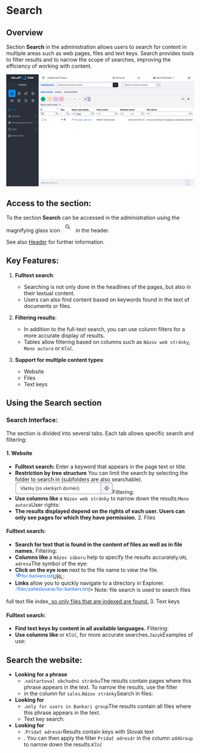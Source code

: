 # Search

## Overview

Section **Search** in the administration allows users to search for content in multiple areas such as web pages, files and text keys. Search provides tools to filter results and to narrow the scope of searches, improving the efficiency of working with content.

![](search.png)

## Access to the section:

To the section **Search** can be accessed in the administration using the magnifying glass icon ![](../icon-search.png ":no-zoom") in the header.

See also [Header](../README#Header) for further information.

## Key Features:

1. **Fulltext search**:
    - Searching is not only done in the headlines of the pages, but also in their textual content.
    - Users can also find content based on keywords found in the text of documents or files.

2. **Filtering results**:
    - In addition to the full-text search, you can use column filters for a more accurate display of results.
    - Tables allow filtering based on columns such as `Názov web stránky`, `Meno autora` or `Kľúč`.

3. **Support for multiple content types**:
    - Website
    - Files
    - Text keys

## Using the Search section

### Search Interface:

The section is divided into several tabs. Each tab allows specific search and filtering:

#### 1. Website

- **Fulltext search:** Enter a keyword that appears in the page text or title.
- **Restriction by tree structure** You can limit the search by selecting the folder to search in (subfolders are also searchable).![](tree-filter.png ":no-zoom")Filtering:
- **&#x20;Use columns like&#x20;** &#x20;a `Názov web stránky` to narrow down the results.`Meno autora`User rights:
- **&#x20;The results displayed depend on the rights of each user. Users can only see pages for which they have permission.** &#x32;. Files

#### Fulltext search:
- **&#x20;Search for text that is found in the content of files as well as in file names.** &#x46;iltering:
- **&#x20;Columns like&#x20;** &#x20;a `Názov súboru` help to specify the results accurately.`URL adresa`The symbol of the eye:
- **&#x20;Click on the eye icon&#x20;** &#x20;next to the file name to view the file.![](icon-eye.png ":no-zoom")URL:
- **&#x20;Links&#x20;** &#x20;allow you to quickly navigate to a directory in Explorer.![](link.png ":no-zoom")!> Note: file search is used to search files&#x20;

full text file index[, so only files that are indexed are found.](../../files/fbrowser/folder-settings/README.md#Indexing) 3. Text keys

#### Fulltext search:
- **&#x20;Find text keys by content in all available languages.** &#x46;iltering:
- **&#x20;Use columns like&#x20;** &#x20;or `Kľúč`, for more accurate searches.`Jazyk`Examples of use:

## Search the website:
- **Looking for a phrase&#x20;**
  - .`naštartoval obchodnú stránku`The results contain pages where this phrase appears in the text. To narrow the results, use the filter&#x20;
  - &#x20;in the column for `sales`.`Názov stránky`Search in files:
- **Looking for&#x20;**
  - .`only for users in Bankari group`The results contain all files where this phrase appears in the text.
  - Text key search:
- **Looking for&#x20;**
  - .`Pridať adresár`Results contain keys with Slovak text&#x20;
  - . You can then apply the filter `Pridať adresár` in the column `addGroup` to narrow down the results.`Kľúč`
